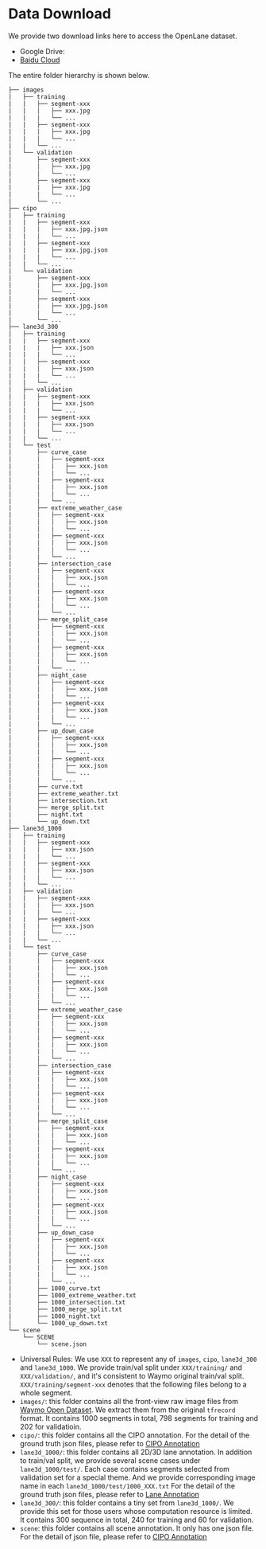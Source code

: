 # Data Download
We provide two download links here to access the OpenLane dataset.
* Google Drive:
* [Baidu Cloud](https://pan.baidu.com/s/1-EMPHlqTkh1LMZzdSD9NvQ?pwd=f7cr)

The entire folder hierarchy is shown below.
```
├── images
|   ├── training
|   |   ├── segment-xxx
|   |   |   ├── xxx.jpg
|   |   |   └── ...
|   |   ├── segment-xxx
|   |   |   ├── xxx.jpg
|   |   |   └── ...
|   |   └── ...
|   └── validation
|       ├── segment-xxx
|       |   ├── xxx.jpg
|       |   └── ...
|       ├── segment-xxx
|       |   ├── xxx.jpg
|       |   └── ...
|       └── ...
├── cipo
|   ├── training
|   |   ├── segment-xxx
|   |   |   ├── xxx.jpg.json
|   |   |   └── ...
|   |   ├── segment-xxx
|   |   |   ├── xxx.jpg.json
|   |   |   └── ...
|   |   └── ...
|   └── validation
|       ├── segment-xxx
|       |   ├── xxx.jpg.json
|       |   └── ...
|       ├── segment-xxx
|       |   ├── xxx.jpg.json
|       |   └── ...
|       └── ...
├── lane3d_300
|   ├── training
|   |   ├── segment-xxx
|   |   |   ├── xxx.json
|   |   |   └── ...
|   |   ├── segment-xxx
|   |   |   ├── xxx.json
|   |   |   └── ...
|   |   └── ...
|   ├── validation
|   |   ├── segment-xxx
|   |   |   ├── xxx.json
|   |   |   └── ...
|   |   ├── segment-xxx
|   |   |   ├── xxx.json
|   |   |   └── ...
|   |   └── ...
|   └── test
|       ├── curve_case
|       |   ├── segment-xxx
|       |   |   ├── xxx.json
|       |   |   └── ...
|       |   ├── segment-xxx
|       |   |   ├── xxx.json
|       |   |   └── ...
|       |   └── ...
|       ├── extreme_weather_case
|       |   ├── segment-xxx
|       |   |   ├── xxx.json
|       |   |   └── ...
|       |   ├── segment-xxx
|       |   |   ├── xxx.json
|       |   |   └── ...
|       |   └── ...
|       ├── intersection_case
|       |   ├── segment-xxx
|       |   |   ├── xxx.json
|       |   |   └── ...
|       |   ├── segment-xxx
|       |   |   ├── xxx.json
|       |   |   └── ...
|       |   └── ...
|       ├── merge_split_case
|       |   ├── segment-xxx
|       |   |   ├── xxx.json
|       |   |   └── ...
|       |   ├── segment-xxx
|       |   |   ├── xxx.json
|       |   |   └── ...
|       |   └── ...
|       ├── night_case
|       |   ├── segment-xxx
|       |   |   ├── xxx.json
|       |   |   └── ...
|       |   ├── segment-xxx
|       |   |   ├── xxx.json
|       |   |   └── ...
|       |   └── ...
|       ├── up_down_case
|       |   ├── segment-xxx
|       |   |   ├── xxx.json
|       |   |   └── ...
|       |   ├── segment-xxx
|       |   |   ├── xxx.json
|       |   |   └── ...
|       |   └── ...
|       ├── curve.txt
|       ├── extreme_weather.txt
|       ├── intersection.txt
|       ├── merge_split.txt
|       ├── night.txt
|       └── up_down.txt
├── lane3d_1000
|   ├── training
|   |   ├── segment-xxx
|   |   |   ├── xxx.json
|   |   |   └── ...
|   |   ├── segment-xxx
|   |   |   ├── xxx.json
|   |   |   └── ...
|   |   └── ...
|   ├── validation
|   |   ├── segment-xxx
|   |   |   ├── xxx.json
|   |   |   └── ...
|   |   ├── segment-xxx
|   |   |   ├── xxx.json
|   |   |   └── ...
|   |   └── ...
|   └── test
|       ├── curve_case
|       |   ├── segment-xxx
|       |   |   ├── xxx.json
|       |   |   └── ...
|       |   ├── segment-xxx
|       |   |   ├── xxx.json
|       |   |   └── ...
|       |   └── ...
|       ├── extreme_weather_case
|       |   ├── segment-xxx
|       |   |   ├── xxx.json
|       |   |   └── ...
|       |   ├── segment-xxx
|       |   |   ├── xxx.json
|       |   |   └── ...
|       |   └── ...
|       ├── intersection_case
|       |   ├── segment-xxx
|       |   |   ├── xxx.json
|       |   |   └── ...
|       |   ├── segment-xxx
|       |   |   ├── xxx.json
|       |   |   └── ...
|       |   └── ...
|       ├── merge_split_case
|       |   ├── segment-xxx
|       |   |   ├── xxx.json
|       |   |   └── ...
|       |   ├── segment-xxx
|       |   |   ├── xxx.json
|       |   |   └── ...
|       |   └── ...
|       ├── night_case
|       |   ├── segment-xxx
|       |   |   ├── xxx.json
|       |   |   └── ...
|       |   ├── segment-xxx
|       |   |   ├── xxx.json
|       |   |   └── ...
|       |   └── ...
|       ├── up_down_case
|       |   ├── segment-xxx
|       |   |   ├── xxx.json
|       |   |   └── ...
|       |   ├── segment-xxx
|       |   |   ├── xxx.json
|       |   |   └── ...
|       |   └── ...
|       ├── 1000_curve.txt
|       ├── 1000_extreme_weather.txt
|       ├── 1000_intersection.txt
|       ├── 1000_merge_split.txt
|       ├── 1000_night.txt
|       └── 1000_up_down.txt
└── scene
    └── SCENE
        └── scene.json
```
* Universal Rules: We use `XXX` to represent any of `images`, `cipo`, `lane3d_300` and `lane3d_1000`. We provide train/val split under `XXX/training/` and `XXX/validation/`, and it's consistent to Waymo original train/val split. `XXX/training/segment-xxx` denotes that the following files belong to a whole segment.
* `images/`: this folder contains all the front-view raw image files from [Waymo Open Dataset](https://waymo.com/open/data/perception/). We extract them from the original `tfrecord` format. It contains 1000 segments in total, 798 segments for training and 202 for validatioin.
* `cipo/`: this folder contains all the CIPO annotation. For the detail of the ground truth json files, please refer to [CIPO Annotation](../anno_criterion/CIPO/README.md)
* `lane3d_1000/`: this folder contains all 2D/3D lane annotation. In addition to train/val split, we provide several scene cases under `lane3d_1000/test/`. Each case contains segments selected from validation set for a special theme. And we provide corresponding image name in each `lane3d_1000/test/1000_XXX.txt` For the detail of the ground truth json files, please refer to [Lane Annotation](../anno_criterion/Lane/README.md)
* `lane3d_300/`: this folder contains a tiny set from `lane3d_1000/`. We provide this set for those users whose computation resource is limited. It contains 300 sequence in total, 240 for training and 60 for validation.
* `scene`: this folder contains all scene annotation. It only has one json file. For the detail of json file, please refer to [CIPO Annotation](../anno_criterion/CIPO/README.md)
